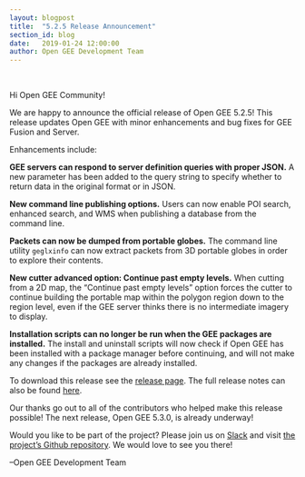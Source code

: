 ```yaml
---
layout: blogpost
title:  "5.2.5 Release Announcement"
section_id: blog
date:   2019-01-24 12:00:00
author: Open GEE Development Team
---
```


<br />

Hi Open GEE Community!
 
We are happy to announce the official release of Open GEE 5.2.5!  This release updates Open GEE with minor enhancements and bug fixes for GEE Fusion and Server.
 
Enhancements include:

**GEE servers can respond to server definition queries with proper JSON.** A new parameter has been added to the query string to specify whether to return data in the original format or in JSON.

**New command line publishing options.** Users can now enable POI search, enhanced search, and WMS when publishing a database from the command line.

**Packets can now be dumped from portable globes.** The command line utility <code>geglxinfo</code> can now extract packets from 3D portable globes in order to explore their contents.

**New cutter advanced option: Continue past empty levels.** When cutting from a 2D map, the “Continue past empty levels” option forces the cutter to continue building the portable map within the polygon region down to the region level, even if the GEE server thinks there is no intermediate imagery to display.

**Installation scripts can no longer be run when the GEE packages are installed.** The install and uninstall scripts will now check if Open GEE has been installed with a package manager before continuing, and will not make any changes if the packages are already installed.

To download this release see the [release page](https://github.com/google/earthenterprise/releases/tag/5.2.5-714.41). The full release notes can also be found [here](https://www.opengee.org/geedocs/5.2.5/answer/7160006.html).
 
Our thanks go out to all of the contributors who helped make this release possible! The next release, Open GEE 5.3.0, is already underway!
 
Would you like to be part of the project? Please join us on [Slack](http://slack.opengee.org/) and visit [the project’s Github repository](https://github.com/google/earthenterprise). We would love to see you there!
 
–Open GEE Development Team

